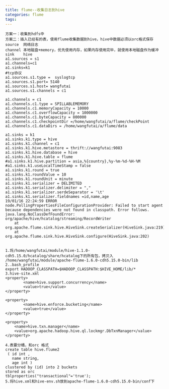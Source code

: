 ```yaml
---
title: flume--收集日志到hive
categories: flume
tags: 
---
```


    方案一：收集到hdfs中
    方案二：插入已经有的表，使用flume收集数据到hive，hive中数据必须以orc格式保存
    source  网络日志
    channel 本地磁盘+memory，优先使用内存，如果内存使用完毕，就使用本地磁盘作为缓冲
    sink    hive
    a1.sources = s1
    a1.channels=c1
    a1.sinks=k1
    #tcp协议
    a1.sources.s1.type =  syslogtcp
    a1.sources.s1.port= 5140
    a1.sources.s1.host= wangfutai
    a1.sources.s1.channels = c1
    
    a1.channels = c1
    a1.channels.c1.type = SPILLABLEMEMORY 
    a1.channels.c1.memoryCapacity = 10000 
    a1.channels.c1.overflowCapacity = 1000000 
    a1.channels.c1.byteCapacity = 800000 
    a1.channels.c1.checkpointDir =/home/wangfutai/a/flume/checkPoint
    a1.channels.c1.dataDirs = /home/wangfutai/a/flume/data
    
    a1.sinks = k1 
    a1.sinks.k1.type = hive 
    a1.sinks.k1.channel = c1 
    a1.sinks.k1.hive.metastore = thrift://wangfutai:9083 
    a1.sinks.k1.hive.database = hive
    a1.sinks.k1.hive.table = flume
    #a1.sinks.k1.hive.partition = asia,%{country},%y-%m-%d-%H-%M 
    #a1.sinks.k1.useLocalTimeStamp = false 
    a1.sinks.k1.round = true 
    a1.sinks.k1.roundValue = 10 
    a1.sinks.k1.roundUnit = minute 
    a1.sinks.k1.serializer = DELIMITED 
    a1.sinks.k1.serializer.delimiter = "," 
    a1.sinks.k1.serializer.serdeSeparator = '\t' 
    a1.sinks.k1.serializer.fieldnames =id,name,age
    19/01/16 22:24:59 ERROR node.PollingPropertiesFileConfigurationProvider: Failed to start agent because dependencies were not found in classpath. Error follows.
    java.lang.NoClassDefFoundError: org/apache/hive/hcatalog/streaming/RecordWriter
    	at org.apache.flume.sink.hive.HiveSink.createSerializer(HiveSink.java:219)
    	at org.apache.flume.sink.hive.HiveSink.configure(HiveSink.java:202)
    
    
    1.将/home/wangfutai/module/hive-1.1.0-cdh5.15.0/hcatalog/share/hcatalog下的所有包，拷贝入
    /home/wangfutai/module/apache-flume-1.6.0-cdh5.15.0-bin/lib
    2..bash_profile
    export HADOOP_CLASSPATH=$HADOOP_CLASSPATH:$HIVE_HOME/lib/*
    3.hive-site.xml
    <property>
        	<name>hive.support.concurrency</name>
        	<value>true</value>
    </property>
     
    <property>
        	<name>hive.enforce.bucketing</name>
        	<value>true</value>
    </property>
    
    <property>
        <name>hive.txn.manager</name>
        <value>org.apache.hadoop.hive.ql.lockmgr.DbTxnManager</value>
    </property>
    
    4.表要分桶，和orc 格式
    create table hive.flume2
     ( id int , 
       name string,
       age int )     
    clustered by (id) into 2 buckets
    stored as orc
    tblproperties("transactional"='true');
    5.将hive.xml和hive-env.sh放到apache-flume-1.6.0-cdh5.15.0-bin/conf下

